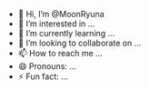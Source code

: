 - 👋 Hi, I’m @MoonRyuna
- 👀 I’m interested in ...
- 🌱 I’m currently learning ...
- 💞️ I’m looking to collaborate on ...
- 📫 How to reach me ...
- 😄 Pronouns: ...
- ⚡ Fun fact: ...

<!---
MoonRyuna/MoonRyuna is a ✨ special ✨ repository because its `README.md` (this file) appears on your GitHub profile.
You can click the Preview link to take a look at your changes.
--->
